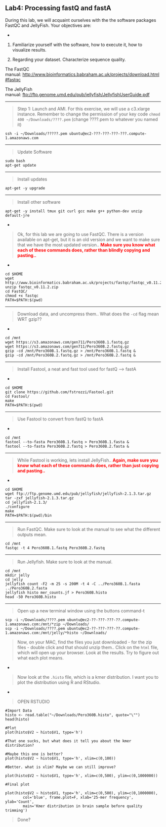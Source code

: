 Lab4: Processing fastQ and fastA
--

During this lab, we will acquaint ourselves with the the software packages FastQC and JellyFish. Your objectives are:

-

1. Familiarize yourself with the software, how to execute it, how to visualize results.

2. Regarding your dataset. Characterize sequence quality.

The FastQC manual: <a href="http://www.bioinformatics.babraham.ac.uk/projects/download.html#fastqc">http://www.bioinformatics.babraham.ac.uk/projects/download.html#fastqc</a>

The JellyFish manual: <a href="ftp://ftp.genome.umd.edu/pub/jellyfish/JellyfishUserGuide.pdf">ftp://ftp.genome.umd.edu/pub/jellyfish/JellyfishUserGuide.pdf</a>

---

> Step 1: Launch and AMI. For this exercise, we will use a c3.xlarge instance. Remember to change the permission of your key code `chmod 400 ~/Downloads/????.pem` (change ????.pem to whatever you named it)

	ssh -i ~/Downloads/?????.pem ubuntu@ec2-???-???-???-???.compute-1.amazonaws.com


---

> Update Software

	sudo bash
	apt-get update


---

> Install updates

	apt-get -y upgrade


---

> Install other software

	apt-get -y install tmux git curl gcc make g++ python-dev unzip default-jre


-

> Ok, for this lab we are going to use FastQC. There is a version available on apt-get, but it is an old version and we want to make sure that we have the most updated version.. <span style="color: #ff0000;"><strong>Make sure you know what each of these commands does, rather than blindly copying and pasting.. </strong></span>

-

    cd $HOME
    wget http://www.bioinformatics.babraham.ac.uk/projects/fastqc/fastqc_v0.11.2.zip
    unzip fastqc_v0.11.2.zip
    cd FastQC/
    chmod +x fastqc
    PATH=$PATH:$(pwd)


---

> Download data, and uncompress them.. What does the `-cd` flag mean WRT gzip??

-

    cd /mnt
    wget https://s3.amazonaws.com/gen711/Pero360B.1.fastq.gz
    wget https://s3.amazonaws.com/gen711/Pero360B.2.fastq.gz
    gzip -cd /mnt/Pero360B.1.fastq.gz > /mnt/Pero360B.1.fastq &
    gzip -cd /mnt/Pero360B.2.fastq.gz > /mnt/Pero360B.2.fastq &


---
> Install Fastool, a neat and fast tool used for fastQ -->  fastA

-

    cd $HOME
    git clone https://github.com/fstrozzi/Fastool.git
    cd Fastool/
    make
    PATH=$PATH:$(pwd)


---
> Use Fastool to convert from fastQ to fastA

-

    cd /mnt
    fastool --to-fasta Pero360B.1.fastq > Pero360B.1.fasta &
    fastool --to-fasta Pero360B.2.fastq > Pero360B.2.fasta &


---
> While Fastool is working, lets install JellyFish.. <span style="color: #ff0000;"><strong>Again, make sure you know what each of these commands does, rather than just copying and pasting.. </strong></span>

-

    cd $HOME
    wget ftp://ftp.genome.umd.edu/pub/jellyfish/jellyfish-2.1.3.tar.gz
    tar -zxf jellyfish-2.1.3.tar.gz
    cd jellyfish-2.1.3/
    ./configure
    make
    PATH=$PATH:$(pwd)/bin


---
> Run FastQC. Make sure to look at the manual to see what the different outputs mean.

    cd /mnt
    fastqc -t 4 Pero360B.1.fastq Pero360B.2.fastq


---
> Run Jellyfish. Make sure to look at the manual.

    cd /mnt
    mkdir jelly
    cd jelly
    jellyfish count -F2 -m 25 -s 200M -t 4 -C ../Pero360B.1.fasta ../Pero360B.2.fasta
    jellyfish histo mer_counts.jf > Pero360B.histo
    head -50 Pero360B.histo


---
> Open up a new terminal window using the buttons command-t

    scp -i ~/Downloads/????.pem ubuntu@ec2-??-???-???-??.compute-1.amazonaws.com:/mnt/*zip ~/Downloads/
    scp -i ~/Downloads/????.pem ubuntu@ec2-??-???-???-??.compute-1.amazonaws.com:/mnt/jelly/*histo ~/Downloads/


> Now, on your MAC, find the files you just downloaded - for the zip files - double click and that should unzip them.. Click on the `html` file, which will open up your browser. Look at the results. Try to figure out what each plot means.

-

> Now look at the `.histo` file, which is a kmer distribution. I want you to plot the distribution using R and RStudio.

-

> OPEN RSTUDIO


    #Import Data
    histo <- read.table("~/Downloads/Pero360B.histo", quote="\"")
    head(histo)
    
    #Plot
    plot(histo$V2 ~ histo$V1, type='h')
    
    #That one sucks, but what does it tell you about the kmer distribution?
    
    #Maybe this one is better?
    plot(histo$V2 ~ histo$V1, type='h', xlim=c(0,100))
    
    #Better. what is xlim? Maybe we can still improve? 
    
    plot(histo$V2 ~ histo$V1, type='h', xlim=c(0,500), ylim=c(0,1000000))
    
    #Final plot
    
    plot(histo$V2 ~ histo$V1, type='h', xlim=c(0,500), ylim=c(0,1000000),
            col='blue', frame.plot=F, xlab='25-mer frequency', ylab='Count',
            main='Kmer distribution in brain sample before quality trimming')



> Done?